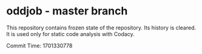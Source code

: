 # oddjob - master branch

This repository contains frozen state of the repository.
Its history is cleared. It is used only for static code
analysis with Codacy.

Commit Time: 1701330778